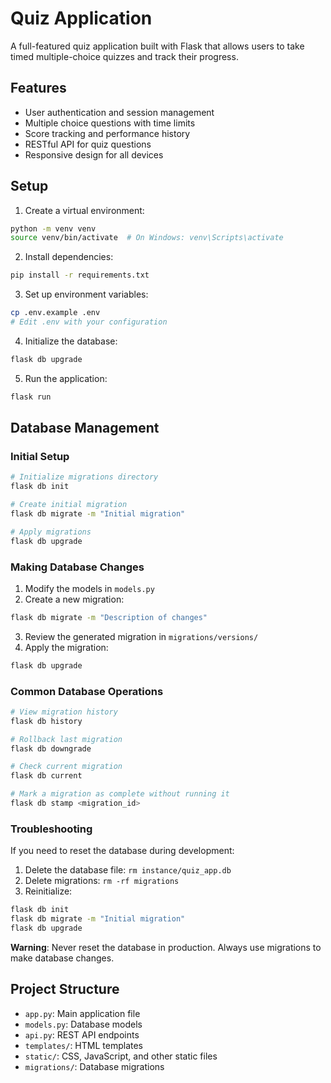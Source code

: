 # Quiz Application

A full-featured quiz application built with Flask that allows users to take timed multiple-choice quizzes and track their progress.

## Features

- User authentication and session management
- Multiple choice questions with time limits
- Score tracking and performance history
- RESTful API for quiz questions
- Responsive design for all devices

## Setup

1. Create a virtual environment:
```bash
python -m venv venv
source venv/bin/activate  # On Windows: venv\Scripts\activate
```

2. Install dependencies:
```bash
pip install -r requirements.txt
```

3. Set up environment variables:
```bash
cp .env.example .env
# Edit .env with your configuration
```

4. Initialize the database:
```bash
flask db upgrade
```

5. Run the application:
```bash
flask run
```

## Database Management

### Initial Setup
```bash
# Initialize migrations directory
flask db init

# Create initial migration
flask db migrate -m "Initial migration"

# Apply migrations
flask db upgrade
```

### Making Database Changes
1. Modify the models in `models.py`
2. Create a new migration:
```bash
flask db migrate -m "Description of changes"
```
3. Review the generated migration in `migrations/versions/`
4. Apply the migration:
```bash
flask db upgrade
```

### Common Database Operations
```bash
# View migration history
flask db history

# Rollback last migration
flask db downgrade

# Check current migration
flask db current

# Mark a migration as complete without running it
flask db stamp <migration_id>
```

### Troubleshooting
If you need to reset the database during development:
1. Delete the database file: `rm instance/quiz_app.db`
2. Delete migrations: `rm -rf migrations`
3. Reinitialize: 
```bash
flask db init
flask db migrate -m "Initial migration"
flask db upgrade
```

**Warning**: Never reset the database in production. Always use migrations to make database changes.

## Project Structure

- `app.py`: Main application file
- `models.py`: Database models
- `api.py`: REST API endpoints
- `templates/`: HTML templates
- `static/`: CSS, JavaScript, and other static files
- `migrations/`: Database migrations
